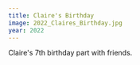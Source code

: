 ```yaml
---
title: Claire's Birthday
image: 2022_Claires_Birthday.jpg
year: 2022
---
```

Claire's 7th birthday part with friends.